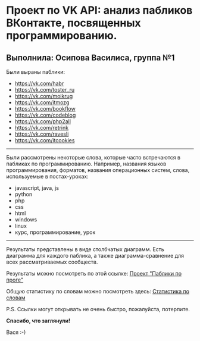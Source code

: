 Проект по VK API: анализ пабликов ВКонтакте, посвященных программированию. 
=====================
Выполнила: Осипова Василиса, группа №1 
-----------------------------------
Были выраны паблики:
* <https://vk.com/habr>
* <https://vk.com/toster_ru>
* <https://vk.com/moikrug>
* <https://vk.com/itmozg>
* <https://vk.com/bookflow>
* <https://vk.com/codeblog>
* <https://vk.com/php2all>
* <https://vk.com/retrink>
* <https://vk.com/ravesli>
* <https://vk.com/itcookies>
***
Были рассмотрены некоторые слова, которые часто встречаются в пабликах по программированию. 
Например, названия языков программирования, форматов, названия операционных систем, слова, используемые в постах-уроках: 
* javascript, java, js
* python
* php
* css
* html
* windows
* linux
* курс, программирование, урок
***
Результаты представлены в виде столбчатых диаграмм. Есть диаграмма для каждого паблика, а также диаграмма-сравнение для всех рассматриваемых сообществ. 

Результаты можно посмотреть по этой ссылке: [Проект "Паблики по проге"](https://vkflasker.herokuapp.com/) 

Общую статистику по словам можно посмотреть здесь: [Статистика по словам](https://vkflasker.herokuapp.com/all)

P.S. Ссылки могут открывать не очень быстро, пожалуйста, потерпите. 

**Спасибо, что заглянули!**

Вася :-)
